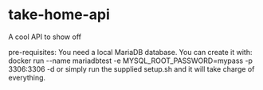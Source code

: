 # take-home-api
A cool API to show off


pre-requisites:
You need a local MariaDB database. You can create it with:
docker run --name mariadbtest -e MYSQL_ROOT_PASSWORD=mypass -p 3306:3306 -d
or simply run the supplied setup.sh and it will take charge of everything.

